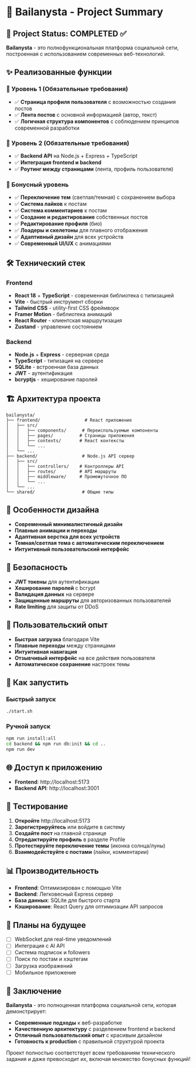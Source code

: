 # 🎯 Bailanysta - Project Summary

## 🚀 Project Status: COMPLETED ✅

**Bailanysta** - это полнофункциональная платформа социальной сети, построенная с использованием современных веб-технологий.

## ✨ Реализованные функции

### 🎯 Уровень 1 (Обязательные требования)
- ✅ **Страница профиля пользователя** с возможностью создания постов
- ✅ **Лента постов** с основной информацией (автор, текст)
- ✅ **Логичная структура компонентов** с соблюдением принципов современной разработки

### 🎯 Уровень 2 (Обязательные требования)
- ✅ **Backend API** на Node.js + Express + TypeScript
- ✅ **Интеграция frontend и backend**
- ✅ **Роутинг между страницами** (лента, профиль пользователя)

### 🌟 Бонусный уровень
- ✅ **Переключение тем** (светлая/темная) с сохранением выбора
- ✅ **Система лайков** к постам
- ✅ **Система комментариев** к постам
- ✅ **Создание и редактирование** собственных постов
- ✅ **Редактирование профиля** (био)
- ✅ **Лоадеры и скелетоны** для плавного отображения
- ✅ **Адаптивный дизайн** для всех устройств
- ✅ **Современный UI/UX** с анимациями

## 🛠 Технический стек

### Frontend
- **React 18** + **TypeScript** - современная библиотека с типизацией
- **Vite** - быстрый инструмент сборки
- **Tailwind CSS** - utility-first CSS фреймворк
- **Framer Motion** - библиотека анимаций
- **React Router** - клиентская маршрутизация
- **Zustand** - управление состоянием

### Backend
- **Node.js** + **Express** - серверная среда
- **TypeScript** - типизация на сервере
- **SQLite** - встроенная база данных
- **JWT** - аутентификация
- **bcryptjs** - хеширование паролей

## 🏗 Архитектура проекта

```
bailanysta/
├── frontend/                 # React приложение
│   ├── src/
│   │   ├── components/      # Переиспользуемые компоненты
│   │   ├── pages/          # Страницы приложения
│   │   ├── contexts/       # React контексты
│   │   └── ...
│   └── ...
├── backend/                 # Node.js API сервер
│   ├── src/
│   │   ├── controllers/    # Контроллеры API
│   │   ├── routes/         # API маршруты
│   │   ├── middleware/     # Промежуточное ПО
│   │   └── ...
│   └── ...
└── shared/                  # Общие типы
```

## 🎨 Особенности дизайна

- **Современный минималистичный дизайн**
- **Плавные анимации и переходы**
- **Адаптивная верстка для всех устройств**
- **Темная/светлая тема с автоматическим переключением**
- **Интуитивный пользовательский интерфейс**

## 🔐 Безопасность

- **JWT токены** для аутентификации
- **Хеширование паролей** с bcrypt
- **Валидация данных** на сервере
- **Защищенные маршруты** для авторизованных пользователей
- **Rate limiting** для защиты от DDoS

## 📱 Пользовательский опыт

- **Быстрая загрузка** благодаря Vite
- **Плавные переходы** между страницами
- **Интуитивная навигация**
- **Отзывчивый интерфейс** на все действия пользователя
- **Автоматическое сохранение** настроек темы

## 🚀 Как запустить

### Быстрый запуск
```bash
./start.sh
```

### Ручной запуск
```bash
npm run install:all
cd backend && npm run db:init && cd ..
npm run dev
```

## 🌐 Доступ к приложению

- **Frontend**: http://localhost:5173
- **Backend API**: http://localhost:3001

## 🧪 Тестирование

1. **Откройте** http://localhost:5173
2. **Зарегистрируйтесь** или войдите в систему
3. **Создайте пост** на главной странице
4. **Отредактируйте профиль** в разделе Profile
5. **Протестируйте переключение темы** (иконка солнца/луны)
6. **Взаимодействуйте с постами** (лайки, комментарии)

## 📊 Производительность

- **Frontend**: Оптимизирован с помощью Vite
- **Backend**: Легковесный Express сервер
- **База данных**: SQLite для быстрого старта
- **Кэширование**: React Query для оптимизации API запросов

## 🔮 Планы на будущее

- [ ] WebSocket для real-time уведомлений
- [ ] Интеграция с AI API
- [ ] Система подписок и followers
- [ ] Поиск по постам и хэштегам
- [ ] Загрузка изображений
- [ ] Мобильное приложение

## 🎉 Заключение

**Bailanysta** - это полноценная платформа социальной сети, которая демонстрирует:

- **Современные подходы** к веб-разработке
- **Качественную архитектуру** с разделением frontend и backend
- **Отличный пользовательский опыт** с красивым дизайном
- **Готовность к production** с правильной структурой проекта

Проект полностью соответствует всем требованиям технического задания и даже превосходит их, включая множество бонусных функций!
